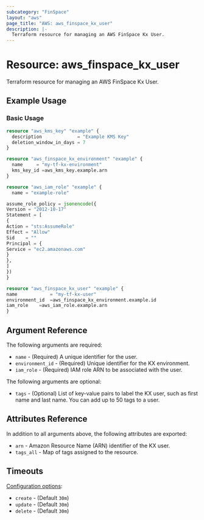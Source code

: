 ```yaml
---
subcategory: "FinSpace"
layout: "aws"
page_title: "AWS: aws_finspace_kx_user"
description: |-
  Terraform resource for managing an AWS FinSpace Kx User.
---
```


# Resource: aws_finspace_kx_user

Terraform resource for managing an AWS FinSpace Kx User.

## Example Usage

### Basic Usage

```terraform
resource "aws_kms_key" "example" {
  description             = "Example KMS Key"
  deletion_window_in_days = 7
}

resource "aws_finspace_kx_environment" "example" {
  name     = "my-tf-kx-environment"
  kms_key_id =aws_kms_key.example.arn
}

resource "aws_iam_role" "example" {
  name = "example-role"

assume_role_policy = jsonencode({
Version = "2012-10-17"
Statement = [
{
Action = "sts:AssumeRole"
Effect = "Allow"
Sid    = ""
Principal = {
Service = "ec2.amazonaws.com"
}
},
]
})
}

resource "aws_finspace_kx_user" "example" {
name           	= "my-tf-kx-user"
environment_id	=aws_finspace_kx_environment.example.id
iam_role	=aws_iam_role.example.arn
}
```

## Argument Reference

The following arguments are required:

* `name` - (Required) A unique identifier for the user.
* `environment_id` - (Required) Unique identifier for the KX environment.
* `iam_role` - (Required) IAM role ARN to be associated with the user.

The following arguments are optional:

* `tags` - (Optional) List of key-value pairs to label the KX user, such as first name and last name. You can add up to 50 tags to a user.

## Attributes Reference

In addition to all arguments above, the following attributes are exported:

* `arn` - Amazon Resource Name (ARN) identifier of the KX user.
* `tags_all` - Map of tags assigned to the resource.

## Timeouts

[Configuration options](https://developer.hashicorp.com/terraform/language/resources/syntax#operation-timeouts):

* `create` - (Default `30m`)
* `update` - (Default `30m`)
* `delete` - (Default `30m`)
